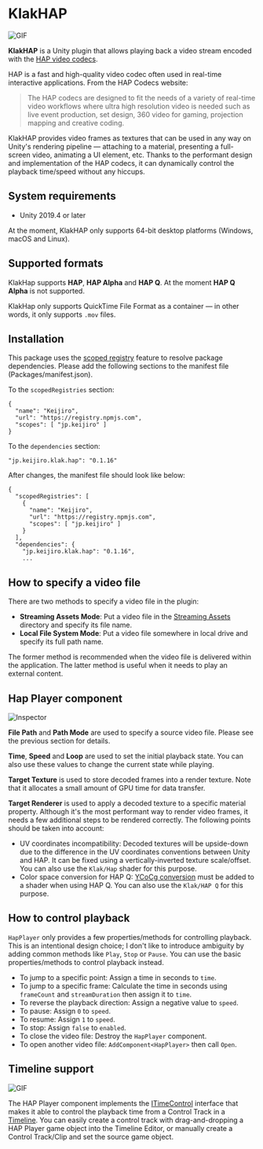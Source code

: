 KlakHAP
=======

![GIF](https://i.imgur.com/exuJAIA.gif)

**KlakHAP** is a Unity plugin that allows playing back a video stream encoded
with the [HAP video codecs].

HAP is a fast and high-quality video codec often used in real-time interactive
applications. From the HAP Codecs website:

> The HAP codecs are designed to fit the needs of a variety of real-time video
> workflows where ultra high resolution video is needed such as live event
> production, set design, 360 video for gaming, projection mapping and creative
> coding.

KlakHAP provides video frames as textures that can be used in any way on
Unity's rendering pipeline — attaching to a material, presenting a full-screen
video, animating a UI element, etc. Thanks to the performant design and
implementation of the HAP codecs, it can dynamically control the playback
time/speed without any hiccups.

[HAP video codecs]: https://hap.video/

System requirements
-------------------

- Unity 2019.4 or later

At the moment, KlakHAP only supports 64-bit desktop platforms (Windows, macOS
and Linux).

Supported formats
-----------------

KlakHap supports **HAP**, **HAP Alpha** and **HAP Q**. At the moment **HAP Q
Alpha** is not supported.

KlakHap only supports QuickTime File Format as a container — in other words,
it only supports `.mov` files.

Installation
------------

This package uses the [scoped registry] feature to resolve package
dependencies. Please add the following sections to the manifest file
(Packages/manifest.json).

[scoped registry]: https://docs.unity3d.com/Manual/upm-scoped.html

To the `scopedRegistries` section:

```
{
  "name": "Keijiro",
  "url": "https://registry.npmjs.com",
  "scopes": [ "jp.keijiro" ]
}
```

To the `dependencies` section:

```
"jp.keijiro.klak.hap": "0.1.16"
```

After changes, the manifest file should look like below:

```
{
  "scopedRegistries": [
    {
      "name": "Keijiro",
      "url": "https://registry.npmjs.com",
      "scopes": [ "jp.keijiro" ]
    }
  ],
  "dependencies": {
    "jp.keijiro.klak.hap": "0.1.16",
    ...
```

How to specify a video file
---------------------------

There are two methods to specify a video file in the plugin:

- **Streaming Assets Mode**: Put a video file in the [Streaming Assets]
  directory and specify its file name.
- **Local File System Mode**: Put a video file somewhere in local drive
  and specify its full path name.

The former method is recommended when the video file is delivered within the
application. The latter method is useful when it needs to play an external
content.

[Streaming Assets]: https://docs.unity3d.com/Manual/StreamingAssets.html

Hap Player component
--------------------

![Inspector](https://i.imgur.com/pIACL4W.png)

**File Path** and **Path Mode** are used to specify a source video file. Please
see the previous section for details.

**Time**, **Speed** and **Loop** are used to set the initial playback state.
You can also use these values to change the current state while playing.

**Target Texture** is used to store decoded frames into a render texture. Note
that it allocates a small amount of GPU time for data transfer.

**Target Renderer** is used to apply a decoded texture to a specific material
property. Although it's the most performant way to render video frames, it
needs a few additional steps to be rendered correctly. The following points
should be taken into account:

- UV coordinates incompatibility: Decoded textures will be upside-down due to
  the difference in the UV coordinates conventions between Unity and HAP. It can
  be fixed using a vertically-inverted texture scale/offset. You can also use
  the `Klak/Hap` shader for this purpose.
- Color space conversion for HAP Q: [YCoCg conversion] must be added to a
  shader when using HAP Q. You can also use the `Klak/HAP Q` for this purpose.

[YCoCg conversion]:
  https://gist.github.com/dlublin/90f879cfe027ebf5792bdadf2c911bb5

How to control playback
-----------------------

`HapPlayer` only provides a few properties/methods for controlling playback.
This is an intentional design choice; I don't like to introduce ambiguity by
adding common methods like `Play`, `Stop` or `Pause`. You can use the basic
properties/methods to control playback instead.

- To jump to a specific point: Assign a time in seconds to `time`.
- To jump to a specific frame: Calculate the time in seconds using `frameCount`
  and `streamDuration` then assign it to `time`.
- To reverse the playback direction: Assign a negative value to `speed`.
- To pause: Assign `0` to `speed`.
- To resume: Assign `1` to `speed`.
- To stop: Assign `false` to `enabled`.
- To close the video file: Destroy the `HapPlayer` component.
- To open another video file: `AddComponent<HapPlayer>` then call `Open`.

Timeline support
----------------

![GIF](https://i.imgur.com/efrvvye.gif)

The HAP Player component implements the [ITimeControl] interface that makes
it able to control the playback time from a Control Track in a [Timeline].
You can easily create a control track with drag-and-dropping a HAP Player
game object into the Timeline Editor, or manually create a Control Track/Clip
and set the source game object.

[ITimeControl]: https://docs.unity3d.com/ScriptReference/Timeline.ITimeControl.html
[Timeline]: https://docs.unity3d.com/Manual/TimelineSection.html
